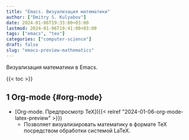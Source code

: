 ```yaml
---
title: "Emacs. Визуализация математики"
author: ["Dmitry S. Kulyabov"]
date: 2024-01-06T19:33:00+03:00
lastmod: 2024-01-06T19:41:00+03:00
tags: ["emacs", "tex"]
categories: ["computer-science"]
draft: false
slug: "emacs-preview-mathematics"
---
```


Визуализация математики в Emacs.

<!--more-->

{{< toc >}}


## <span class="section-num">1</span> Org-mode {#org-mode}

-   [Org-mode. Предпросмотр TeX]({{< relref "2024-01-06-org-mode-latex-preview" >}})
    -   Позволяет визуализировать математику в формате TeX посредством обработки системой LaTeX.
